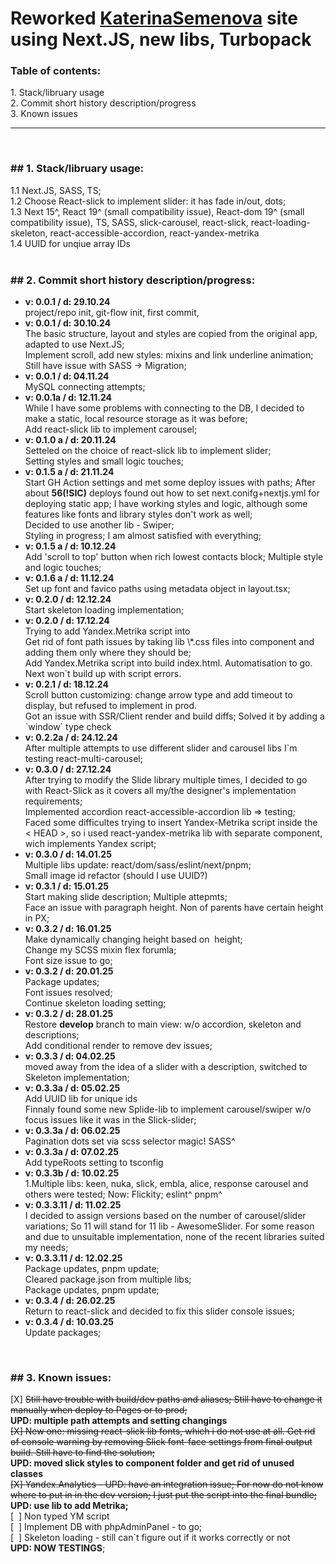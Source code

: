 <h1>Reworked <a href="https://katerinasemenova.ru"> KaterinaSemenova</a> site using Next.JS, new libs, Turbopack</h1>

<h3>Table of contents:</h3>
1. Stack/libruary usage<br>
2. Commit short history description/progress<br>
3. Known issues
<hr>

<!-- <h3>Table of contents:</h3>
- [1. Stack/library usage](#stack-library-usage)
- [2. Commit short history description/progress](#commit-history)
- [3. Known issues](#known-issues)
<hr> -->

<br>
<h3> ## 1. Stack/libruary usage:</h3>
1.1 Next.JS, SASS, TS;<br>
1.2 Choose React-slick to implement slider: it has fade in/out, dots; <br>
1.3 Next 15^, React 19^ (small compatibility issue), React-dom 19^ (small compatibility issue), TS, SASS, slick-carousel, react-slick, react-loading-skeleton, react-accessible-accordion, react-yandex-metrika<br>
1.4 UUID for unqiue array IDs
<br>
<br>
<h3> ## 2. Commit short history description/progress:</h3>
<ul><li><b>v: 0.0.1 / d: 29.10.24</b> <br>    
project/repo init, git-flow init, first commit,</li>
<li><b>v: 0.0.1 / d: 30.10.24</b> <br>    
The basic structure, layout and styles are copied from the original app, adapted to use Next.JS;<br>
Implement scroll, add new styles: mixins and link underline animation;
Still have issue with SASS -> Migration;</li>
<li><b>v: 0.0.1 / d: 04.11.24<br></b> 
MySQL connecting attempts;    <br></li>
<li><b>v: 0.0.1a / d: 12.11.24<br></b> 
While I have some problems with connecting to the DB, I decided to make a static, local resource storage as it was before;<br>Add react-slick lib to implement carousel;</li>
<li><b>v: 0.1.0 a / d: 20.11.24<br></b> 
Setteled on the choice of react-slick lib to implement slider;<br>
Setting styles and small logic touches;</li>
<li><b>v: 0.1.5 a / d: 21.11.24<br></b> 
Start GH Action settings and met some deploy issues with paths;
After about <b>56(!SIC)</b> deploys found out how to set next.conifg+nextjs.yml for deploying static app;
I have working styles and logic, although some features like fonts and library styles don't work as well;<br>
Decided to use another lib - Swiper;<br>
Styling in progress; I am almost satisfied with everything;</li>
<li><b>v: 0.1.5 a / d: 10.12.24<br></b>
Add 'scroll to top' button when rich lowest contacts block;
Multiple style and logic touches;<br></li></li>
<li><b>v: 0.1.6 a / d: 11.12.24<br></b>
Set up font and favico paths using metadata object in layout.tsx;<br></li>
<li><b>v: 0.2.0 / d: 12.12.24<br></b>
Start skeleton loading implementation;</li>
<li><b>v: 0.2.0 / d: 17.12.24<br></b>
Trying to add Yandex.Metrika script into<br>
Get rid of font path issues by taking lib \*.css files into component and adding them only where they should be;<br>
Add Yandex.Metrika script into build index.html. Automatisation to go.
Next won`t build up with script errors. <br></li>
<li><b>v: 0.2.1 / d: 18.12.24<br></b> 
Scroll button customizing: change arrow type and add timeout to display, but refused to implement in prod.<br>
Got an issue with SSR/Client render and build diffs; Solved it by adding a `window` type check<br></li>
<li><b>v: 0.2.2a / d: 24.12.24<br></b> 
After multiple attempts to use different slider and carousel libs I`m testing react-multi-carousel;</li>
<li><b>v: 0.3.0 / d: 27.12.24<br></b>
After trying to modify the Slide library multiple times, I decided to go with React-Slick as it covers all my/the designer's implementation requirements;<br>
Implemented accordion react-accessible-accordion lib => testing;<br>
Faced some difficultes trying to insert Yandex-Metrika script inside the < HEAD >, so i used react-yandex-metrika lib with separate component, wich implements Yandex script;</li>
<li>   <b>v: 0.3.0 / d: 14.01.25<br></b>
Multiple libs update: react/dom/sass/eslint/next/pnpm;<br>
Small image id refactor (should I use UUID?)</li>
<li>   <b>v: 0.3.1 / d: 15.01.25<br></b>
   Start making slide description; Multiple attepmts; <br>Face an issue with paragraph height. Non of parents have certain height in PX;</li>
<li> <b>v: 0.3.2 / d: 16.01.25<br></b>
   Make dynamically changing height based on <Image> height;<br>
   Change my SCSS mixin flex forumla;<br>
      Font size issue to go;</li>
<li> <b>v: 0.3.2 / d: 20.01.25<br></b>
 Package updates;<br>
Font issues resolved;<br> Continue skeleton loading setting;</li>
<li> <b>v: 0.3.2 / d: 28.01.25<br></b>
 Restore <b>develop</b> branch to main view: w/o accordion, skeleton and descriptions;<br>
 Add conditional render to remove dev issues;<br></li>
<li>    <b>v: 0.3.3 / d: 04.02.25<br></b>
 moved away from the idea of ​​a slider with a description, switched to Skeleton implementation;</li>
<li>
    <b>v: 0.3.3a / d: 05.02.25<br></b>
 Add UUID lib for unique ids<br>
 Finnaly found some new Splide-lib to implement carousel/swiper w/o focus issues like it was in the Slick-slider;</li>

<li><b>v: 0.3.3a / d: 06.02.25<br></b> Pagination dots set via scss selector magic!
 SASS^<br></li>
<li> <b>v: 0.3.3a / d: 07.02.25<br></b>
 Add typeRoots setting to tsconfig<br>
    </li>
<li><b>v: 0.3.3b / d: 10.02.25<br></b>
    1.Multiple libs: keen, nuka, slick, embla, alice, response carousel and others were tested;
    Now: Flickity; eslint^
pnpm^<br></li>
<li>  <b>v: 0.3.3.11 / d: 11.02.25<br></b>
 I decided to assign versions based on the number of carousel/slider variations; So 11 will stand for 11 lib - AwesomeSlider. For some reason and due to unsuitable implementation, none of the recent libraries suited my needs;<br></li>
<li> <b>v: 0.3.3.11 / d: 12.02.25<br></b>
 Package updates, pnpm update;<br>
 Cleared package.json from multiple libs;<br>
 Package updates, pnpm update;<br></li>
<li><b>v: 0.3.4 / d: 26.02.25</b><br>
Return to react-slick and decided to fix this slider console issues;</li>   
<li><b>v: 0.3.4 / d: 10.03.25</b><br>
Update packages;
</ul>

<br>
<h3> ## 3.  Known issues:</h3>
[X] <del>Still have trouble with build/dev paths and aliases; Still have to change it manually when deploy to Pages or to prod;</del><br>
<b>UPD: multiple path attempts and setting changings</b><br>
<del>[X] New one: missing react-slick lib fonts, which i do not use at all. Get rid of console warning by removing Slick font-face settings from final output build. Still have to find the solution;</del><br>
<b>UPD: moved slick styles to component folder and get rid of unused classes</b><br>
<del>[X] Yandex.Analytics - UPD: have an integration issue; For now do not know where to put in in the dev version; I just put the script into the final bundle;</del><br>
<b>UPD: use lib to add Metrika;</b><br>
[&nbsp;&nbsp;] Non typed YM script<br>
[&nbsp;&nbsp;] Implement DB with phpAdminPanel - to go;<br>
[&nbsp;&nbsp;] Skeleton loading - still can`t figure out if it works correctly or not<br> <strong>UPD: NOW TESTINGS</strong>;<br>
